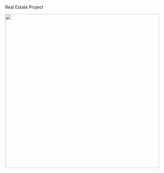 Real Estate Project

<img  height='500' src='[project/data flow charts/flow1.png](https://github.com/Shixi99/de-zoomcampR/blob/075016c4f6a510b4d28fb409c2a6228c20e236f0/project/data%20flow%20charts/flow1.png)'/>

